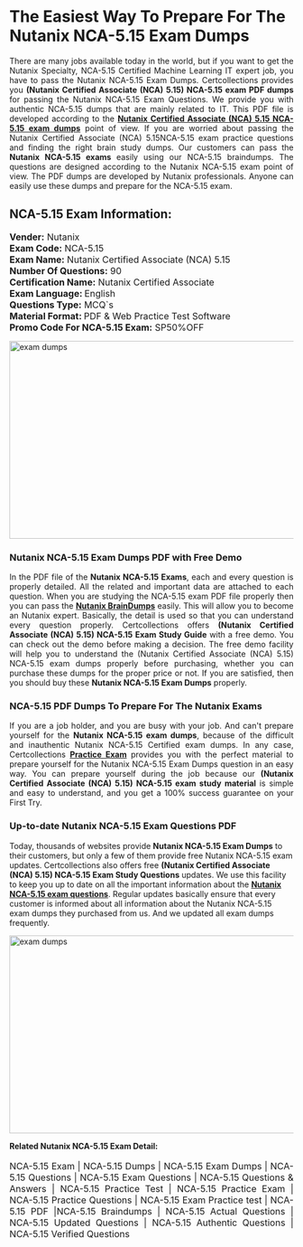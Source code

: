 <h1>The Easiest Way To Prepare For The Nutanix NCA-5.15 Exam Dumps</h1> <p style="text-align:justify">There are many jobs available today in the world, but if you want to get the Nutanix Specialty, NCA-5.15 Certified Machine Learning IT expert job, you have to pass the Nutanix NCA-5.15 Exam Dumps. Certcollections provides you <strong>(Nutanix Certified Associate (NCA) 5.15) NCA-5.15 exam PDF dumps</strong> for passing the Nutanix NCA-5.15 Exam Questions. We provide you with authentic NCA-5.15 dumps that are mainly related to IT. This PDF file is developed according to the <a href="https://www.certsofficial.com/nutanix/nca-5.15-questions"><strong>Nutanix Certified Associate (NCA) 5.15 NCA-5.15 exam dumps</strong></a> point of view. If you are worried about passing the Nutanix Certified Associate (NCA) 5.15NCA-5.15 exam practice questions and finding the right brain study dumps. Our customers can pass the <strong>Nutanix NCA-5.15 exams </strong>easily using our NCA-5.15 braindumps. The questions are designed according to the Nutanix NCA-5.15 exam point of view. The PDF dumps are developed by Nutanix professionals. Anyone can easily use these dumps and prepare for the NCA-5.15 exam.</p> <h2><strong>NCA-5.15 Exam Information:</strong></h2> <p><span style="font-size:16px"><strong>Vender:</strong> Nutanix<br /> <strong>Exam Code:</strong> NCA-5.15<br /> <strong>Exam Name:</strong> Nutanix Certified Associate (NCA) 5.15<br /> <strong>Number Of Questions:</strong> 90<br /> <strong>Certification Name:</strong> Nutanix Certified Associate<br /> <strong>Exam Language: </strong>English<br /> <strong>Questions Type:</strong> MCQ`s<br /> <strong>Material Format: </strong>PDF & Web Practice Test Software<br /> <strong>Promo Code For NCA-5.15 Exam:</strong> SP50%OFF</span></p> <p><a href="https://www.certsofficial.com/nutanix/nca-5.15-questions" rel="no-follow"><img alt="exam dumps" src="https://www.certcollections.com/uploads/content/certsofficial.jpg" style="height:350px; width:750px" /></a></p> <h3><strong>Nutanix NCA-5.15 Exam Dumps PDF with Free Demo</strong></h3> <p style="text-align:justify">In the PDF file of the <strong>Nutanix NCA-5.15 Exams</strong>, each and every question is properly detailed. All the related and important data are attached to each question. When you are studying the NCA-5.15 exam PDF file properly then you can pass the <a href="https://www.certsofficial.com/nutanix-dumps"><strong>Nutanix BrainDumps</strong></a> easily. This will allow you to become an Nutanix expert. Basically, the detail is used so that you can understand every question properly. Certcollections offers <strong>(Nutanix Certified Associate (NCA) 5.15) NCA-5.15 Exam Study Guide</strong> with a free demo. You can check out the demo before making a decision. The free demo facility will help you to understand the (Nutanix Certified Associate (NCA) 5.15) NCA-5.15 exam dumps properly before purchasing, whether you can purchase these dumps for the proper price or not. If you are satisfied, then you should buy these <strong>Nutanix NCA-5.15 Exam Dumps</strong> properly.</p> <h3><strong>NCA-5.15 PDF Dumps To Prepare For The Nutanix Exams</strong></h3> <p style="text-align:justify">If you are a job holder, and you are busy with your job. And can't prepare yourself for the <strong>Nutanix NCA-5.15 exam dumps</strong>, because of the difficult and inauthentic Nutanix NCA-5.15 Certified exam dumps. In any case, Certcollections <strong><a href="https://www.certsofficial.com/">Practice Exam</a></strong> provides you with the perfect material to prepare yourself for the Nutanix NCA-5.15 Exam Dumps question in an easy way. You can prepare yourself during the job because our <strong>(Nutanix Certified Associate (NCA) 5.15) NCA-5.15 exam study material</strong> is simple and easy to understand, and you get a 100% success guarantee on your First Try.</p> <h3><strong>Up-to-date Nutanix NCA-5.15 Exam Questions PDF</strong></h3> <p>Today, thousands of websites provide <strong>Nutanix NCA-5.15 Exam Dumps</strong> to their customers, but only a few of them provide free Nutanix NCA-5.15 exam updates. Certcollections also offers free <strong>(Nutanix Certified Associate (NCA) 5.15) NCA-5.15 Exam Study Questions</strong> updates. We use this facility to keep you up to date on all the important information about the <a href="https://www.certsofficial.com/nutanix/nca-5.15-questions"><strong>Nutanix NCA-5.15 exam questions</strong></a>. Regular updates basically ensure that every customer is informed about all information about the Nutanix NCA-5.15 exam dumps they purchased from us. And we updated all exam dumps frequently.</p> <p><a href="https://www.certsofficial.com/nutanix/nca-5.15-questions"><img alt="exam dumps " src="https://www.certcollections.com/uploads/content/certsofficial2.jpg" style="height:350px; width:750px" /></a></p> <p style="text-align:justify"><span style="font-size:14px"><strong>Related Nutanix NCA-5.15 Exam Detail:</strong></span><br /> <br /> <span style="font-size:16px">NCA-5.15 Exam | NCA-5.15 Dumps | NCA-5.15 Exam Dumps | NCA-5.15 Questions | NCA-5.15 Exam Questions | NCA-5.15 Questions & Answers | NCA-5.15 Practice Test | NCA-5.15 Practice Exam | NCA-5.15 Practice Questions | NCA-5.15 Exam Practice test | NCA-5.15 PDF |NCA-5.15 Braindumps | NCA-5.15 Actual Questions | NCA-5.15 Updated Questions | NCA-5.15 Authentic Questions | NCA-5.15 Verified Questions</span></p>
